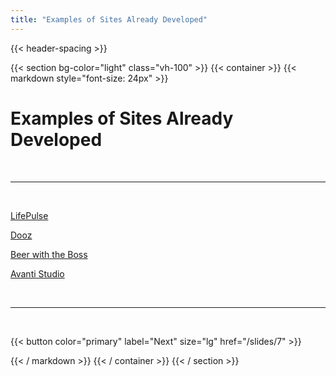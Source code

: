 ```yaml
---
title: "Examples of Sites Already Developed"
---
```


{{< header-spacing >}}

{{< section bg-color="light" class="vh-100" >}}
{{< container >}}
{{< markdown style="font-size: 24px" >}}

# Examples of Sites Already Developed

<br>

---

<br>

[LifePulse](https://lifepulse.ai/)

[Dooz](https://dooz.ai/)

[Beer with the Boss](https://beerwiththeboss.com/)

[Avanti Studio](https://avanti.studio/)

<br>

---

<br>

{{< button color="primary" label="Next" size="lg" href="/slides/7" >}}

{{< / markdown >}}
{{< / container >}}
{{< / section >}}